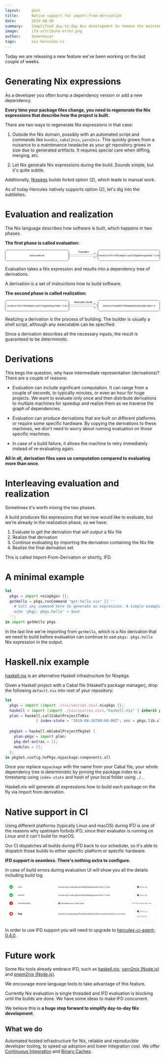 ```yaml
---
layout:     post
title:      Native support for import-from-derivation
date:       2019-08-30
summary:    Simplified day-to-day Nix development to remove the maintenance overhead
image:      ifd-attribute-error.png
author:     domenkozar
tags:       nix hercules-ci
---
```


Today we are releasing a new feature we've been working on the last couple of weeks.

# Generating Nix expressions

As a developer you often bump a dependency version or add a new dependency.

**Every time your package files change, you need to regenerate the Nix expressions
that describe how the project is built.**

There are two ways to regenerate Nix expressions in that case:

1. Outside the Nix domain, possibly with an automated script and commands like `bundix`, `cabal2nix`, `yarn2nix`. This quickly grows from a nuisance to a
maintenance headache as your git repository grows in size due to generated artifacts. It requires special care when diffing, merging, etc.

2. Let Nix generate Nix expressions during the build. Sounds simple, but it's quite subtle.

Additionally, [Nixpkgs](https://github.com/NixOS/nixpkgs.git) builds forbid option (2),
which leads to manual work.

As of today Hercules natively supports option (2), let's dig into the subtleties.

# Evaluation and realization

The Nix language describes how software is built, which happens in two phases.

**The first phase is called evaluation:**

![Evaluation](/images/evaluation.png)

Evaluation takes a Nix expression and results into a dependency tree of derivations.

A derivation is a set of instructions how to build software.

**The second phase is called realization:**

![Evaluation](/images/realization.png)

Realizing a derivation is the process of building. The builder is usually a shell script, although any executable can be specified.

Since a derivation describes all the necessary inputs, the result is guaranteed to be deterministic.

# Derivations

This begs the question, why have intermediate representation (derivations)? There are a couple of reasons:

- Evaluation can include significant computation. It can range from a couple of seconds, to typically minutes, or even an hour for huge projects.
  We want to evaluate only once and then distribute derivations to multiple machines for speedup and realize them as we traverse the graph of dependencies.

- Evaluation can produce derivations that are built on different platforms or require some specific hardware.
  By copying the derivations to these machines, we don't need to worry about running evaluation on those specific machines.

- In case of a build failure, it allows the machine to retry immediately instead of re-evaluating again.

**All in all, derivation files save us computation compared to evaluating more than once.**

# Interleaving evaluation and realization

Sometimes it's worth mixing the two phases.

A build produces Nix expressions that we now
would like to evaluate, but we're already in the realization phase, so we have:

1. Evaluate to get the derivation that will output a Nix file
2. Realize that derivation
3. Continue evaluating by importing the derivation containing the Nix file
4. Realize the final derivation set

This is called Import-From-Derivation or shortly, IFD.

# A minimal example

```nix
let
  pkgs = import <nixpkgs> {};
  getHello = pkgs.runCommand "get-hello.nix" {} ''
    # Call any command here to generate an expression. A simple example:
    echo 'pkgs: pkgs.hello' > $out
  '';
in import getHello pkgs
```

In the last line we're importing from `getHello`,
which is a Nix derivation that we need to build
before evaluation can continue to use `pkgs: pkgs.hello` Nix expression
in the output.

# Haskell.nix example

[haskell.nix](https://input-output-hk.github.io/haskell.nix/) is an alternative Haskell infrastructure for Nixpkgs.

Given a Haskell project with a Cabal file (Haskell's package manager),
drop the following `default.nix` into root of your repository:

```nix
let
  pkgs = import (import ./nix/sources.nix).nixpkgs {};
  haskell = import (import ./nix/sources.nix)."haskell.nix" { inherit pkgs; };
  plan = haskell.callCabalProjectToNix
              { index-state = "2019-08-26T00:00:00Z"; src = pkgs.lib.cleanSource ./.;};

  pkgSet = haskell.mkCabalProjectPkgSet {
    plan-pkgs = import plan;
    pkg-def-extras = [];
    modules = [];
  };
in pkgSet.config.hsPkgs.mypackage.components.all
```

Once you replace `mypackage` with the name from your Cabal file,
your whole dependency tree is deterministic by pinning the package index to a timestamp
using `index-state` and hash of your local folder using `./.`.

Haskell.nix will generate all expressions how to build each package on the fly via import from derivation.

# Native support in CI

Using different platforms (typically Linux and macOS) during IFD is one of the reasons
why upstream forbids IFD, since their evaluator is running on Linux and it can't build for macOS.

Our CI dispatches all builds during IFD back to our scheduler, so it's able to dispatch
those builds to either specific platform or specific hardware.

**IFD support is seamless. There's nothing extra to configure.**

In case of build errors during evaluation UI will show you all the details including build log:

![IFD attribute error](/images/ifd-attribute-error.png)

In order to use IFD support you will need to upgrade to [hercules-ci-agent-0.4.0](https://github.com/hercules-ci/hercules-ci-agent/releases/tag/hercules-ci-agent-0.4.0).

# Future work

Some Nix tools already embrace IFD, such as [haskell.nix](https://input-output-hk.github.io/haskell.nix/),
[yarn2nix (Node.js)](https://github.com/moretea/yarn2nix) and [pnpm2nix (Node.js)](https://github.com/adisbladis/pnpm2nix).

We encourage more language tools to take advantage of this feature.

Currently Nix evaluation is single threaded and IFD evaluation is blocking until the builds are done. We have some ideas to make IFD concurrent.

We believe this is **a huge step forward to simplify day-to-day Nix development**.

## What we do

Automated hosted infrastructure for Nix, reliable and reproducible developer tooling, to speed up adoption and lower integration cost.
We offer [Continuous Integration](https://hercules-ci.com) and [Binary Caches](https://cachix.org).
